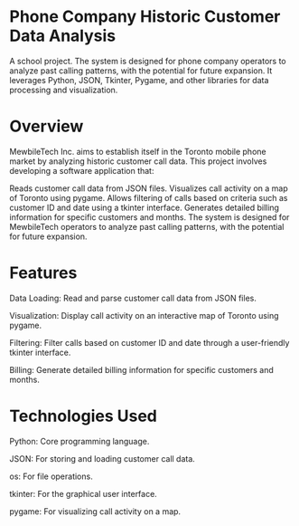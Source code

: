  # Phone Company Historic Customer Data Analysis

A school project. The system is designed for phone company operators to analyze past calling patterns, with the potential for future expansion. It leverages Python, JSON, Tkinter, Pygame, and other libraries for data processing and visualization.

# Overview
MewbileTech Inc. aims to establish itself in the Toronto mobile phone market by analyzing historic customer call data. This project involves developing a software application that:

Reads customer call data from JSON files.
Visualizes call activity on a map of Toronto using pygame.
Allows filtering of calls based on criteria such as customer ID and date using a tkinter interface.
Generates detailed billing information for specific customers and months.
The system is designed for MewbileTech operators to analyze past calling patterns, with the potential for future expansion.

# Features

Data Loading: Read and parse customer call data from JSON files.

Visualization: Display call activity on an interactive map of Toronto using pygame.

Filtering: Filter calls based on customer ID and date through a user-friendly tkinter interface.

Billing: Generate detailed billing information for specific customers and months.

# Technologies Used

Python: Core programming language.

JSON: For storing and loading customer call data.

os: For file operations.

tkinter: For the graphical user interface.

pygame: For visualizing call activity on a map.



